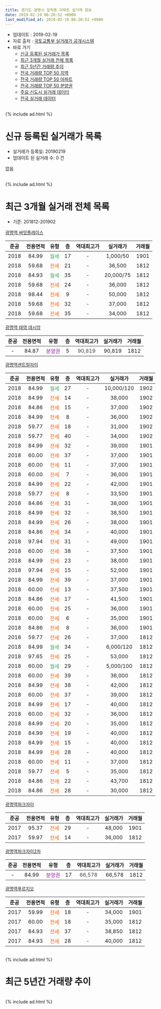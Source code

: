 ```yaml
---
title: 경기도 광명시 일직동 아파트 실거래 정보
date: 2019-02-19 06:20:52 +0900
last_modified_at: 2019-02-19 06:20:52 +0900
---
```


* 업데이트 : 2019-02-19
* 자료 출처 : [국토교통부 실거래가 공개시스템](http://rt.molit.go.kr)
* 바로 가기
    * [신규 등록된 실거래가 목록](#신규-등록된-실거래가-목록)
    * [최근 3개월 실거래 전체 목록](#최근-3개월-실거래-전체-목록)
    * [최근 5년간 거래량 추이](#최근-5년간-거래량-추이)
    * [전국 거래량 TOP 50 지역](https://ayogom.github.io/apt-trade-info/최근-3개월-전국에서-가장-거래가-많이-발생한-지역)
    * [전국 거래량 TOP 50 아파트](https://ayogom.github.io/apt-trade-info/최근-3개월-전국에서-가장-거래가-많이-발생한-아파트)
    * [전국 거래량 TOP 50 분양권](https://ayogom.github.io/apt-trade-info/최근-3개월-전국에서-가장-거래가-많이-발생한-분양권)
    * [주요 신도시 실거래 데이터](https://ayogom.github.io/apt-trade-info/주요-신도시)
    * [전국 실거래 데이터](https://ayogom.github.io/apt-trade-info/전국)
<br>
{% include ad.html %}
<br>

# 신규 등록된 실거래가 목록
* 실거래가 등록일: 20190219
* 업데이트 된 실거래 수: 0 건

없음

<br>
{% include ad.html %}
<br>

# 최근 3개월 실거래 전체 목록
* 기준: 201812-201902


[광명역 써밋플레이스](https://search.naver.com/search.naver?query=%EA%B2%BD%EA%B8%B0%EB%8F%84+%EA%B4%91%EB%AA%85%EC%8B%9C+%EC%9D%BC%EC%A7%81%EB%8F%99+%EA%B4%91%EB%AA%85%EC%97%AD+%EC%8D%A8%EB%B0%8B%ED%94%8C%EB%A0%88%EC%9D%B4%EC%8A%A4)

|준공|전용면적|유형|층|역대최고가|실거래가|거래월|
|:---:|:---:|:---:|:---:|:---:|:---:|:---:|
|2018|84.99|<span style="color:#34a853">월세</span>|17|<span style="color:#444444">-</span>|1,000/50|1901|
|2018|59.68|<span style="color:#ff5a00">전세</span>|21|<span style="color:#444444">-</span>|36,500|1812|
|2018|84.93|<span style="color:#34a853">월세</span>|35|<span style="color:#444444">-</span>|20,000/75|1812|
|2018|59.68|<span style="color:#ff5a00">전세</span>|24|<span style="color:#444444">-</span>|36,000|1812|
|2018|98.44|<span style="color:#ff5a00">전세</span>|9|<span style="color:#444444">-</span>|50,000|1812|
|2018|59.68|<span style="color:#ff5a00">전세</span>|32|<span style="color:#444444">-</span>|37,000|1812|
|2018|59.68|<span style="color:#ff5a00">전세</span>|35|<span style="color:#444444">-</span>|34,000|1812|

[광명역 태영 데시앙](https://search.naver.com/search.naver?query=%EA%B2%BD%EA%B8%B0%EB%8F%84+%EA%B4%91%EB%AA%85%EC%8B%9C+%EC%9D%BC%EC%A7%81%EB%8F%99+%EA%B4%91%EB%AA%85%EC%97%AD+%ED%83%9C%EC%98%81+%EB%8D%B0%EC%8B%9C%EC%95%99)

|준공|전용면적|유형|층|역대최고가|실거래가|거래월|
|:---:|:---:|:---:|:---:|:---:|:---:|:---:|
|-|84.87|<span style="color:#9C11A5">분양권</span>|5|<span style="color:#444444">90,819</span>|90,819|1812|

[광명역센트럴자이](https://search.naver.com/search.naver?query=%EA%B2%BD%EA%B8%B0%EB%8F%84+%EA%B4%91%EB%AA%85%EC%8B%9C+%EC%9D%BC%EC%A7%81%EB%8F%99+%EA%B4%91%EB%AA%85%EC%97%AD%EC%84%BC%ED%8A%B8%EB%9F%B4%EC%9E%90%EC%9D%B4)

|준공|전용면적|유형|층|역대최고가|실거래가|거래월|
|:---:|:---:|:---:|:---:|:---:|:---:|:---:|
|2018|84.99|<span style="color:#34a853">월세</span>|27|<span style="color:#444444">-</span>|10,000/120|1902|
|2018|84.99|<span style="color:#ff5a00">전세</span>|14|<span style="color:#444444">-</span>|38,000|1902|
|2018|84.86|<span style="color:#ff5a00">전세</span>|15|<span style="color:#444444">-</span>|37,000|1902|
|2018|84.99|<span style="color:#ff5a00">전세</span>|8|<span style="color:#444444">-</span>|36,000|1902|
|2018|59.77|<span style="color:#ff5a00">전세</span>|18|<span style="color:#444444">-</span>|31,000|1902|
|2018|59.77|<span style="color:#ff5a00">전세</span>|40|<span style="color:#444444">-</span>|34,000|1902|
|2018|84.99|<span style="color:#ff5a00">전세</span>|32|<span style="color:#444444">-</span>|39,000|1901|
|2018|60.00|<span style="color:#ff5a00">전세</span>|37|<span style="color:#444444">-</span>|37,000|1901|
|2018|60.00|<span style="color:#ff5a00">전세</span>|11|<span style="color:#444444">-</span>|37,000|1901|
|2018|60.00|<span style="color:#ff5a00">전세</span>|7|<span style="color:#444444">-</span>|36,000|1901|
|2018|84.99|<span style="color:#ff5a00">전세</span>|22|<span style="color:#444444">-</span>|42,000|1901|
|2018|59.77|<span style="color:#ff5a00">전세</span>|8|<span style="color:#444444">-</span>|33,500|1901|
|2018|84.86|<span style="color:#ff5a00">전세</span>|31|<span style="color:#444444">-</span>|38,000|1901|
|2018|84.99|<span style="color:#ff5a00">전세</span>|32|<span style="color:#444444">-</span>|38,500|1901|
|2018|84.99|<span style="color:#ff5a00">전세</span>|26|<span style="color:#444444">-</span>|38,000|1901|
|2018|84.86|<span style="color:#ff5a00">전세</span>|34|<span style="color:#444444">-</span>|40,000|1901|
|2018|97.94|<span style="color:#ff5a00">전세</span>|31|<span style="color:#444444">-</span>|49,000|1901|
|2018|60.00|<span style="color:#ff5a00">전세</span>|38|<span style="color:#444444">-</span>|37,500|1901|
|2018|84.99|<span style="color:#ff5a00">전세</span>|23|<span style="color:#444444">-</span>|38,000|1901|
|2018|97.94|<span style="color:#ff5a00">전세</span>|15|<span style="color:#444444">-</span>|52,000|1901|
|2018|84.99|<span style="color:#ff5a00">전세</span>|39|<span style="color:#444444">-</span>|37,000|1901|
|2018|60.00|<span style="color:#ff5a00">전세</span>|13|<span style="color:#444444">-</span>|37,500|1901|
|2018|84.86|<span style="color:#ff5a00">전세</span>|17|<span style="color:#444444">-</span>|41,500|1901|
|2018|60.00|<span style="color:#ff5a00">전세</span>|25|<span style="color:#444444">-</span>|36,000|1901|
|2018|60.00|<span style="color:#ff5a00">전세</span>|6|<span style="color:#444444">-</span>|35,000|1901|
|2018|84.86|<span style="color:#ff5a00">전세</span>|8|<span style="color:#444444">-</span>|36,000|1901|
|2018|59.77|<span style="color:#ff5a00">전세</span>|26|<span style="color:#444444">-</span>|37,000|1812|
|2018|84.99|<span style="color:#34a853">월세</span>|34|<span style="color:#444444">-</span>|6,000/120|1812|
|2018|97.65|<span style="color:#ff5a00">전세</span>|25|<span style="color:#444444">-</span>|53,000|1812|
|2018|60.00|<span style="color:#34a853">월세</span>|29|<span style="color:#444444">-</span>|5,000/100|1812|
|2018|60.00|<span style="color:#ff5a00">전세</span>|39|<span style="color:#444444">-</span>|36,000|1812|
|2018|84.99|<span style="color:#ff5a00">전세</span>|38|<span style="color:#444444">-</span>|42,000|1812|
|2018|60.00|<span style="color:#ff5a00">전세</span>|37|<span style="color:#444444">-</span>|39,000|1812|
|2018|84.99|<span style="color:#ff5a00">전세</span>|17|<span style="color:#444444">-</span>|40,000|1812|
|2018|60.00|<span style="color:#ff5a00">전세</span>|32|<span style="color:#444444">-</span>|36,000|1812|
|2018|84.99|<span style="color:#ff5a00">전세</span>|20|<span style="color:#444444">-</span>|35,000|1812|
|2018|84.99|<span style="color:#ff5a00">전세</span>|19|<span style="color:#444444">-</span>|40,000|1812|
|2018|84.99|<span style="color:#ff5a00">전세</span>|15|<span style="color:#444444">-</span>|40,000|1812|
|2018|84.99|<span style="color:#ff5a00">전세</span>|28|<span style="color:#444444">-</span>|40,000|1812|
|2018|60.00|<span style="color:#ff5a00">전세</span>|11|<span style="color:#444444">-</span>|37,000|1812|
|2018|59.77|<span style="color:#ff5a00">전세</span>|5|<span style="color:#444444">-</span>|35,000|1812|
|2018|84.86|<span style="color:#ff5a00">전세</span>|22|<span style="color:#444444">-</span>|43,700|1812|
|2018|84.86|<span style="color:#ff5a00">전세</span>|28|<span style="color:#444444">-</span>|30,000|1812|


<script async src="//pagead2.googlesyndication.com/pagead/js/adsbygoogle.js"></script>
<!-- 기본 -->
<ins class="adsbygoogle"
     style="display:block"
     data-ad-client="ca-pub-2446590836940007"
     data-ad-slot="1659523306"
     data-ad-format="auto"
     data-full-width-responsive="true"></ins>
<script>
(adsbygoogle = window.adsbygoogle || []).push({});
</script>


[광명역파크자이](https://search.naver.com/search.naver?query=%EA%B2%BD%EA%B8%B0%EB%8F%84+%EA%B4%91%EB%AA%85%EC%8B%9C+%EC%9D%BC%EC%A7%81%EB%8F%99+%EA%B4%91%EB%AA%85%EC%97%AD%ED%8C%8C%ED%81%AC%EC%9E%90%EC%9D%B4)

|준공|전용면적|유형|층|역대최고가|실거래가|거래월|
|:---:|:---:|:---:|:---:|:---:|:---:|:---:|
|2017|95.37|<span style="color:#ff5a00">전세</span>|29|<span style="color:#444444">-</span>|48,000|1901|
|2017|59.97|<span style="color:#ff5a00">전세</span>|14|<span style="color:#444444">-</span>|36,000|1812|

[광명역파크자이2차](https://search.naver.com/search.naver?query=%EA%B2%BD%EA%B8%B0%EB%8F%84+%EA%B4%91%EB%AA%85%EC%8B%9C+%EC%9D%BC%EC%A7%81%EB%8F%99+%EA%B4%91%EB%AA%85%EC%97%AD%ED%8C%8C%ED%81%AC%EC%9E%90%EC%9D%B42%EC%B0%A8)

|준공|전용면적|유형|층|역대최고가|실거래가|거래월|
|:---:|:---:|:---:|:---:|:---:|:---:|:---:|
|-|84.99|<span style="color:#9C11A5">분양권</span>|17|<span style="color:#444444">66,578</span>|66,578|1812|

[광명역푸르지오](https://search.naver.com/search.naver?query=%EA%B2%BD%EA%B8%B0%EB%8F%84+%EA%B4%91%EB%AA%85%EC%8B%9C+%EC%9D%BC%EC%A7%81%EB%8F%99+%EA%B4%91%EB%AA%85%EC%97%AD%ED%91%B8%EB%A5%B4%EC%A7%80%EC%98%A4)

|준공|전용면적|유형|층|역대최고가|실거래가|거래월|
|:---:|:---:|:---:|:---:|:---:|:---:|:---:|
|2017|59.99|<span style="color:#ff5a00">전세</span>|18|<span style="color:#444444">-</span>|34,000|1901|
|2017|60.00|<span style="color:#ff5a00">전세</span>|18|<span style="color:#444444">-</span>|35,000|1812|
|2017|84.93|<span style="color:#ff5a00">전세</span>|37|<span style="color:#444444">-</span>|38,850|1812|
|2017|84.93|<span style="color:#ff5a00">전세</span>|28|<span style="color:#444444">-</span>|40,000|1812|


<br>
{% include ad.html %}
<br>

# 최근 5년간 거래량 추이


<div style="width:100%;">
    <canvas id="deal_progress" height="200"></canvas>
</div>

<script>
new Chart(document.getElementById("deal_progress"), {
    type: 'line',
    data: {
        labels: ['201402','201403','201404','201405','201406','201407','201408','201409','201410','201411','201412','201501','201502','201503','201504','201505','201506','201507','201508','201509','201510','201511','201512','201601','201602','201603','201604','201605','201606','201607','201608','201609','201610','201611','201612','201701','201702','201703','201704','201705','201706','201707','201708','201709','201710','201711','201712','201801','201802','201803','201804','201805','201806','201807','201808','201809','201810','201811','201812','201901','201902'],
        datasets: [{
            label: '매매',
            pointRadius: 1,
            data: [0, 0, 0, 0, 0, 0, 0, 0, 0, 0, 0, 0, 0, 0, 0, 0, 0, 0, 0, 0, 0, 0, 0, 0, 0, 0, 0, 0, 0, 0, 0, 0, 0, 0, 0, 0, 0, 0, 0, 0, 0, 0, 0, 0, 0, 0, 1, 15, 8, 4, 6, 8, 8, 7, 2, 3, 1, 0, 2, 0, 0],
            borderColor: "rgba(255, 201, 14, 1)",
            backgroundColor: "rgba(255, 201, 14, 0.5)",
            fill: false,
            lineTension: 0
        },{
            label: '전월세',
            pointRadius: 1,
            data: [0, 0, 0, 0, 0, 0, 0, 0, 0, 0, 0, 0, 0, 0, 0, 0, 0, 0, 0, 0, 0, 0, 0, 0, 0, 0, 0, 0, 0, 0, 0, 0, 0, 0, 0, 0, 0, 0, 1, 7, 13, 19, 20, 63, 43, 30, 14, 41, 44, 84, 72, 60, 29, 17, 10, 3, 5, 4, 27, 23, 6],
            borderColor: "rgba(0, 141, 185, 1)",
            backgroundColor: "rgba(0, 141, 185, 0.5)",
            fill: false,
            lineTension: 0
        }
        ]
    },
    options: {
        responsive: true,
        title: {
            display: false
        },
        tooltips: {
            mode: 'index',
            intersect: false
        },
        hover: {
            mode: 'nearest',
            intersect: true
        },
        scales: {
            xAxes: [{
                display: true,
                scaleLabel: {
                    display: true,
                    labelString: '년/월'
                }
            }],
            yAxes: [{
                display: true,
                ticks: {
                    suggestedMin: 0,
                },
                scaleLabel: {
                    display: true,
                    labelString: '실거래 수'
                }
            }]
        }
    }
});

</script>


<br>
{% include ad.html %}
<br>

